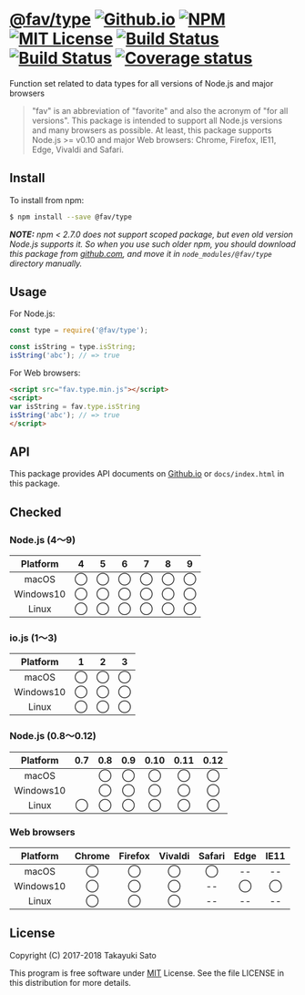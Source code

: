 # [@fav/type][repo-url] [![Github.io][io-img]][io-url] [![NPM][npm-img]][npm-url] [![MIT License][mit-img]][mit-url] [![Build Status][travis-img]][travis-url] [![Build Status][appveyor-img]][appveyor-url] [![Coverage status][coverage-img]][coverage-url]

Function set related to data types for all versions of Node.js and major browsers

> "fav" is an abbreviation of "favorite" and also the acronym of "for all versions".
> This package is intended to support all Node.js versions and many browsers as possible.
> At least, this package supports Node.js >= v0.10 and major Web browsers: Chrome, Firefox, IE11, Edge, Vivaldi and Safari.

## Install

To install from npm:

```sh
$ npm install --save @fav/type
```

***NOTE:*** *npm < 2.7.0 does not support scoped package, but even old version Node.js supports it. So when you use such older npm, you should download this package from [github.com][repo-url], and move it in `node_modules/@fav/type` directory manually.*


## Usage

For Node.js:

```js
const type = require('@fav/type');

const isString = type.isString;
isString('abc'); // => true
```

For Web browsers:

```html
<script src="fav.type.min.js"></script>
<script>
var isString = fav.type.isString
isString('abc'); // => true
</script>
```


## API

This package provides API documents on [Github.io][api-url] or `docs/index.html` in this package.

## Checked

### Node.js (4〜9)

| Platform  |   4    |   5    |   6    |   7    |   8    |   9    |
|:---------:|:------:|:------:|:------:|:------:|:------:|:------:|
| macOS     |&#x25ef;|&#x25ef;|&#x25ef;|&#x25ef;|&#x25ef;|&#x25ef;|
| Windows10 |&#x25ef;|&#x25ef;|&#x25ef;|&#x25ef;|&#x25ef;|&#x25ef;|
| Linux     |&#x25ef;|&#x25ef;|&#x25ef;|&#x25ef;|&#x25ef;|&#x25ef;|

### io.js (1〜3)

| Platform  |   1    |   2    |   3    |
|:---------:|:------:|:------:|:------:|
| macOS     |&#x25ef;|&#x25ef;|&#x25ef;|
| Windows10 |&#x25ef;|&#x25ef;|&#x25ef;|
| Linux     |&#x25ef;|&#x25ef;|&#x25ef;|

### Node.js (0.8〜0.12)

| Platform  |  0.7   |  0.8   |  0.9   |  0.10  |  0.11  |  0.12  |
|:---------:|:------:|:------:|:------:|:------:|:------:|:------:|
| macOS     |        |&#x25ef;|&#x25ef;|&#x25ef;|&#x25ef;|&#x25ef;|
| Windows10 |        |&#x25ef;|&#x25ef;|&#x25ef;|&#x25ef;|&#x25ef;|
| Linux     |&#x25ef;|&#x25ef;|&#x25ef;|&#x25ef;|&#x25ef;|&#x25ef;|

### Web browsers

| Platform  | Chrome | Firefox | Vivaldi | Safari |  Edge  | IE11   |
|:---------:|:------:|:-------:|:-------:|:------:|:------:|:------:| 
| macOS     |&#x25ef;|&#x25ef; |&#x25ef; |&#x25ef;|   --   |   --   |
| Windows10 |&#x25ef;|&#x25ef; |&#x25ef; |   --   |&#x25ef;|&#x25ef;|
| Linux     |&#x25ef;|&#x25ef; |&#x25ef; |   --   |   --   |   --   |


## License

Copyright (C) 2017-2018 Takayuki Sato

This program is free software under [MIT][mit-url] License.
See the file LICENSE in this distribution for more details.

[repo-url]: https://github.com/sttk/fav-type/
[api-url]: https://sttk.github.io/fav-type/index.html
[io-img]: http://img.shields.io/badge/API-github.io-ff99cc.svg
[io-url]: https://sttk.github.io/fav-type/index.html
[npm-img]: https://img.shields.io/badge/npm-v1.0.1-blue.svg
[npm-url]: https://www.npmjs.com/package/@fav/type
[mit-img]: https://img.shields.io/badge/license-MIT-green.svg
[mit-url]: https://opensource.org/licenses/MIT
[travis-img]: https://travis-ci.org/sttk/fav-type.svg?branch=master
[travis-url]: https://travis-ci.org/sttk/fav-type
[appveyor-img]: https://ci.appveyor.com/api/projects/status/github/sttk/fav-type?branch=master&svg=true
[appveyor-url]: https://ci.appveyor.com/project/sttk/fav-type
[coverage-img]: https://coveralls.io/repos/github/sttk/fav-type/badge.svg?branch=master
[coverage-url]: https://coveralls.io/github/sttk/fav-type?branch=master
